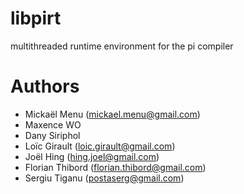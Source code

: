 libpirt
=======

multithreaded runtime environment for the pi compiler

Authors
=======
- Mickaël Menu (mickael.menu@gmail.com)
- Maxence WO
- Dany Siriphol
- Loïc Girault (loic.girault@gmail.com)
- Joël Hing (hing.joel@gmail.com)
- Florian Thibord (florian.thibord@gmail.com)
- Sergiu Tiganu (postaserg@gmail.com)
